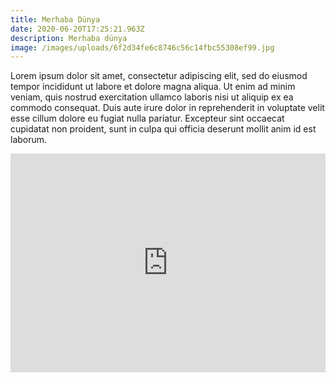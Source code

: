 ```yaml
---
title: Merhaba Dünya
date: 2020-06-20T17:25:21.963Z
description: Merhaba dünya
image: /images/uploads/6f2d34fe6c8746c56c14fbc55308ef99.jpg
---
```

Lorem ipsum dolor sit amet, consectetur adipiscing elit, sed do eiusmod tempor incididunt ut labore et dolore magna aliqua. Ut enim ad minim veniam, quis nostrud exercitation ullamco laboris nisi ut aliquip ex ea commodo consequat. Duis aute irure dolor in reprehenderit in voluptate velit esse cillum dolore eu fugiat nulla pariatur. Excepteur sint occaecat cupidatat non proident, sunt in culpa qui officia deserunt mollit anim id est laborum.

<iframe height="350" style="width: 100%;" scrolling="no" title="header" src="https://codepen.io/HasanRs/embed/preview/rNxwjVN?height=265&theme-id=light&default-tab=css,result" frameborder="no" allowtransparency="true" allowfullscreen="true">
  See the Pen <a href='https://codepen.io/HasanRs/pen/rNxwjVN'>header</a> by Hasan B.
  (<a href='https://codepen.io/HasanRs'>@HasanRs</a>) on <a href='https://codepen.io'>CodePen</a>.
</iframe>